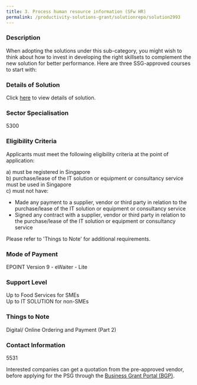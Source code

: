 ```yaml
---
title: 3. Process human resource information (SFw HR)
permalink: /productivity-solutions-grant/solutionrepo/solution2993
---
```


### Description

When adopting the solutions under this sub-category, you might wish to think about how to invest in developing the right skillsets to complement the new solution for better performance. Here are three SSG-approved courses to start with:

### Details of Solution

Click <a href='Epoint Systems Pte Ltd' target='_blank' rel='noopener'>here</a> to view details of solution.

### Sector Specialisation

 5300 

### Eligibility Criteria

Applicants must meet the following eligibility criteria at the point of application:

a) must be registered in Singapore <br>
b) purchase/lease of the IT solution or equipment or consultancy service must be used in Singapore <br>
c) must not have:
- Made any payment to a supplier, vendor or third party in relation to the purchase/lease of the IT solution or equipment or consultancy service
- Signed any contract with a supplier, vendor or third party in relation to the purchase/lease of the IT solution or equipment or consultancy service

Please refer to 'Things to Note' for additional requirements.

### Mode of Payment
EPOINT Version 9 - eWaiter - Lite

### Support Level
Up to Food Services for SMEs <br>
Up to IT SOLUTION for non-SMEs

### Things to Note
Digital/ Online Ordering and Payment (Part 2)

### Contact Information
5531

Interested companies can get a quotation from the pre-approved vendor, before applying for the PSG through the <a target='_blank' rel='noopener' href='https://www.businessgrants.gov.sg/'>Business Grant Portal (BGP)</a>.

